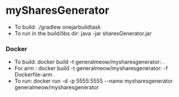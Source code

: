 # mySharesGenerator

- To build: ./gradlew onejarbuildtask
- To run in the build/libs dir: java -jar sharesGenerator.jar

### Docker

- To build: docker build -t generalmeow/mysharesgenerator:<tag> .
- For arm : docker build -t generalmeow/mysharesgenerator:<tag-arm> -f Dockerfile-arm .
- To run: docker run -d -p 5555:5555 --name mysharesgenerator generalmeow/mysharesgenerator<tag>